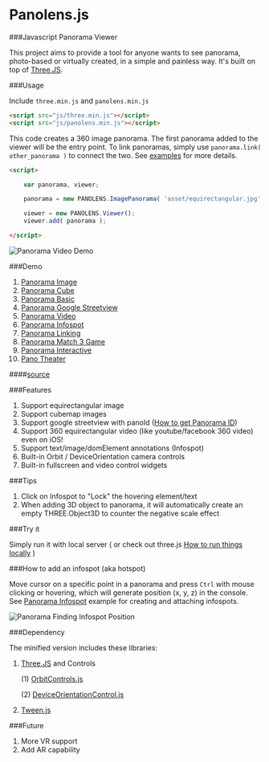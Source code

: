 # Panolens.js

###Javascript Panorama Viewer

This project aims to provide a tool for anyone wants to see panorama, photo-based or virtually created, in a simple and painless way. It's built on top of [Three.JS](https://github.com/mrdoob/three.js). 


###Usage

Include `three.min.js` and `panolens.min.js`

```html
<script src="js/three.min.js"></script>
<script src="js/panolens.min.js"></script>
```
This code creates a 360 image panorama. The first panorama added to the viewer will be the entry point. To link panoramas, simply use `panorama.link( other_panorama )` to connect the two. See [examples](http://pchen66.github.io/Panolens/) for more details.

```html
<script>

	var panorama, viewer;

	panorama = new PANOLENS.ImagePanorama( 'asset/equirectangular.jpg' );

	viewer = new PANOLENS.Viewer();
	viewer.add( panorama );

</script>
```

![Panorama Video Demo](https://github.com/pchen66/pchen66.github.io/blob/master/Panolens/images/panolens_video_demo_480p.gif?raw=true)

###Demo 
1.	[Panorama Image](http://pchen66.github.io/Panolens/examples/panorama_image.html)
2.	[Panorama Cube](http://pchen66.github.io/Panolens/examples/panorama_cube.html)
3.	[Panorama Basic](http://pchen66.github.io/Panolens/examples/panorama_basic.html)
4.	[Panorama Google Streetview](http://pchen66.github.io/Panolens/examples/panorama_googlestreetview.html)
5.	[Panorama Video](http://pchen66.github.io/Panolens/examples/panorama_video.html)
6.	[Panorama Infospot](http://pchen66.github.io/Panolens/examples/panorama_infospot.html)
7.	[Panorama Linking](http://pchen66.github.io/Panolens/examples/panorama_linking.html)
8.	[Panorama Match 3 Game](http://pchen66.github.io/Panolens/examples/XDiamond/)
9.	[Panorama Interactive](http://pchen66.github.io/Panolens/examples/panorama_interactive.html)
10.	[Pano Theater](http://pchen66.github.io/PanoTheater)

####[source](https://github.com/pchen66/pchen66.github.io/tree/master/Panolens/examples)

###Features

1.	Support equirectangular image
2.	Support cubemap images
3.	Support google streetview with panoId ([How to get Panorama ID](http://stackoverflow.com/questions/29916149/google-maps-streetview-how-to-get-panorama-id))
4.	Support 360 equirectangular video (like youtube/facebook 360 video) even on iOS!
5.	Support text/image/domElement annotations (Infospot)
6.	Built-in Orbit / DeviceOrientation camera controls
7.	Built-in fullscreen and video control widgets

###Tips

1.	Click on Infospot to "Lock" the hovering element/text
2.	When adding 3D object to panorama, it will automatically create an empty THREE.Object3D to counter the negative scale effect

###Try it

Simply run it with local server ( or check out three.js [How to run things locally](https://github.com/mrdoob/three.js/wiki/How-to-run-things-locally) )

###How to add an infospot (aka hotspot)

Move cursor on a specific point in a panorama and press `Ctrl` with mouse clicking or hovering, which will generate position (x, y, z) in the console. See [Panorama Infospot](http://pchen66.github.io/Panolens/examples/panorama_infospot.html) example for creating and attaching infospots.

![Panorama Finding Infospot Position](https://github.com/pchen66/pchen66.github.io/blob/master/Panolens/images/panolens_add_infospot_480p.gif?raw=true)

###Dependency

The minified version includes these libraries:

1. [Three.JS](https://github.com/mrdoob/three.js) and Controls

	(1) [OrbitControls.js](https://github.com/mrdoob/three.js/blob/master/examples/js/controls/OrbitControls.js)

	(2) [DeviceOrientationControl.js](https://github.com/mrdoob/three.js/blob/master/examples/js/controls/DeviceOrientationControls.js)

2. [Tween.js](https://github.com/tweenjs/tween.js/)

###Future
1.	More VR support
2.	Add AR capability